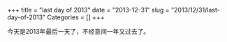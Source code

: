 +++
title = "last day of 2013"
date = "2013-12-31"
slug = "2013/12/31/last-day-of-2013"
Categories = []
+++

今天是2013年最后一天了，不经意间一年又过去了。


